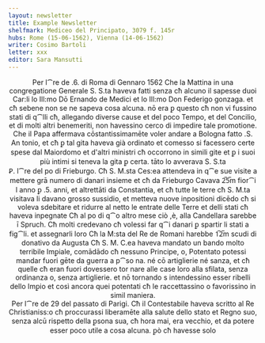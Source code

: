 ```yaml
---
layout: newsletter
title: Example Newsletter
shelfmark: Mediceo del Principato, 3079 f. 145r
hubs: Rome (15-06-1562), Vienna (14-06-1562)
writer: Cosimo Bartoli
letter: xxx
editor: Sara Mansutti
---
```


<center>Per l⁀re de .6. di Roma di Gennaro 1562
Che la Mattina in una congregatione Generale S. S.ta haveva fatti senza
cħ alcuno il sapesse duoi Car:li lo Ill:mo Dō Ernando de Medici et lo Ill:mo
Don Federigo gonzaga. et cħ sebene non se ne sapeva cosa alcuna. nō
era ꝑ questo cħ non vi fussino stati di q⁀lli cħ, allegando diverse cause
et del poco Tempo, et del Concilio, et di molti altri benemeriti, non havessino
cerco di impedire tale promotione.
Che il Papa affermava cōstantissimamēte voler andare a Bologna fatto .S. An
tonio, et cħ ꝑ tal gita haveva già ordinato et comesso si facessero certe
spese dal Maiordomo et d'altri ministri cħ occorrono in simili gite
et ꝑ i suoi più intimi si teneva la gita ꝑ certa. tāto lo avverava S. S.ta
<center>Ꝑ. l⁀re del po di Frieburgo.
Cħ S. M.sta Ces:ea attendeva in q⁀e sue visite a mettere grā numero di danari
insieme et cħ da Frieburgo Cavava 2̅5̅m fior⁀i l anno ꝑ .5. anni, et altrettāti
da Constantia, et cħ tutte le terre cħ S. M.ta visitava li davano grosso
sussidio, et metteva nuove inpositioni dicēdo cħ si voleva sdebitare et
ridurre al netto le entrate delle Terre et delli stati cħ haveva inpegnate
Cħ al po di q⁀o altro mese ciò ,è, alla Candellara sarebbe ī Spruch.
Cħ molti credevano cħ volessi far q⁀i danari ꝑ spartir li stati a fig⁀li. et
assegnarli loro
Cħ la M:sta del Re de Romani harebbe 1̅2̅m scudi di donativo da Augusta
Cħ S. M. C.ea haveva mandato un bando molto terribile Imꝑiale, comādādo
cħ nessuno Principe, o, Potentato potessi mandar fuori gēte da guerra a p⁀so
na. né cō artiglierie né sanza, et cħ quelle cħ eran fuori dovessero tor
nare alle case loro alla sfilata, senza ordinanza o, senza artiglierie.
et nō tornando s intendessino esser ribelli dello Imꝑio et così ancora
quei potentati cħ le raccettassino o favorissino in simil maniera.
<center>Per l⁀re de 29 del passato di Parigi.
Cħ il Contestabile haveva scritto al Re Christianiss:o cħ proccurassi liberamēte
alla salute dello stato et Regno suo, senza alcū rispetto della ꝑsona sua, cħ hora
mai, era vecchio, et da potere esser poco utile a cosa alcuna. ꝑò cħ havesse solo

